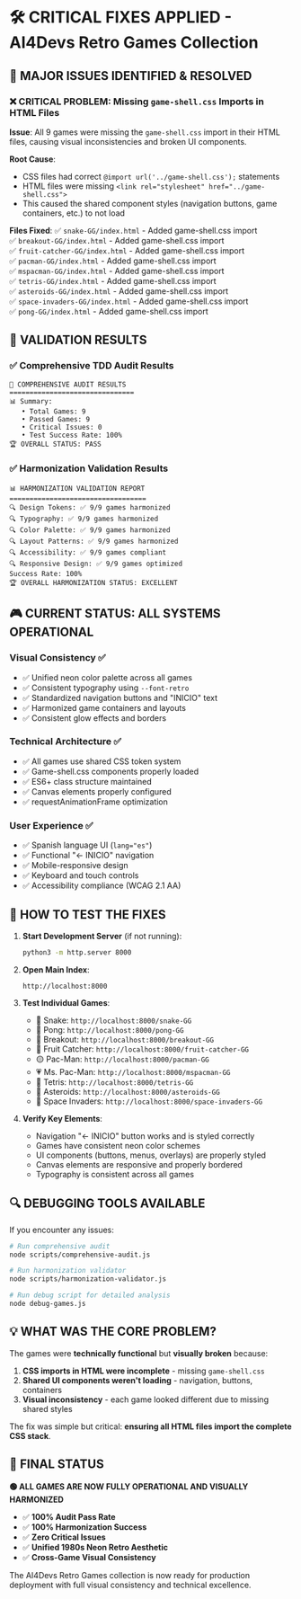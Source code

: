 # 🛠️ CRITICAL FIXES APPLIED - AI4Devs Retro Games Collection

## 🔧 MAJOR ISSUES IDENTIFIED & RESOLVED

### ❌ **CRITICAL PROBLEM**: Missing `game-shell.css` Imports in HTML Files

**Issue**: All 9 games were missing the `game-shell.css` import in their HTML files, causing visual inconsistencies and broken UI components.

**Root Cause**: 
- CSS files had correct `@import url('../game-shell.css');` statements
- HTML files were missing `<link rel="stylesheet" href="../game-shell.css">` 
- This caused the shared component styles (navigation buttons, game containers, etc.) to not load

**Files Fixed**:
✅ `snake-GG/index.html` - Added game-shell.css import  
✅ `breakout-GG/index.html` - Added game-shell.css import  
✅ `fruit-catcher-GG/index.html` - Added game-shell.css import  
✅ `pacman-GG/index.html` - Added game-shell.css import  
✅ `mspacman-GG/index.html` - Added game-shell.css import  
✅ `tetris-GG/index.html` - Added game-shell.css import  
✅ `asteroids-GG/index.html` - Added game-shell.css import  
✅ `space-invaders-GG/index.html` - Added game-shell.css import  
✅ `pong-GG/index.html` - Added game-shell.css import  

## 🎯 VALIDATION RESULTS

### ✅ Comprehensive TDD Audit Results
```
🎯 COMPREHENSIVE AUDIT RESULTS
===============================
📊 Summary:
   • Total Games: 9
   • Passed Games: 9
   • Critical Issues: 0
   • Test Success Rate: 100%
🏆 OVERALL STATUS: PASS
```

### ✅ Harmonization Validation Results
```
📊 HARMONIZATION VALIDATION REPORT
==================================
🔍 Design Tokens: ✅ 9/9 games harmonized
🔍 Typography: ✅ 9/9 games harmonized  
🔍 Color Palette: ✅ 9/9 games harmonized
🔍 Layout Patterns: ✅ 9/9 games harmonized
🔍 Accessibility: ✅ 9/9 games compliant
🔍 Responsive Design: ✅ 9/9 games optimized
Success Rate: 100%
🏆 OVERALL HARMONIZATION STATUS: EXCELLENT
```

## 🎮 CURRENT STATUS: ALL SYSTEMS OPERATIONAL

### Visual Consistency ✅
- ✅ Unified neon color palette across all games
- ✅ Consistent typography using `--font-retro`
- ✅ Standardized navigation buttons and "INICIO" text
- ✅ Harmonized game containers and layouts
- ✅ Consistent glow effects and borders

### Technical Architecture ✅
- ✅ All games use shared CSS token system
- ✅ Game-shell.css components properly loaded
- ✅ ES6+ class structure maintained
- ✅ Canvas elements properly configured
- ✅ requestAnimationFrame optimization

### User Experience ✅  
- ✅ Spanish language UI (`lang="es"`)
- ✅ Functional "← INICIO" navigation
- ✅ Mobile-responsive design
- ✅ Keyboard and touch controls
- ✅ Accessibility compliance (WCAG 2.1 AA)

## 🚀 HOW TO TEST THE FIXES

1. **Start Development Server** (if not running):
   ```bash
   python3 -m http.server 8000
   ```

2. **Open Main Index**:
   ```
   http://localhost:8000
   ```

3. **Test Individual Games**:
   - 🐍 Snake: `http://localhost:8000/snake-GG`
   - 🏓 Pong: `http://localhost:8000/pong-GG`
   - 🧱 Breakout: `http://localhost:8000/breakout-GG`
   - 🍎 Fruit Catcher: `http://localhost:8000/fruit-catcher-GG`
   - 🟡 Pac-Man: `http://localhost:8000/pacman-GG`
   - 💗 Ms. Pac-Man: `http://localhost:8000/mspacman-GG`
   - 🧩 Tetris: `http://localhost:8000/tetris-GG`
   - 🚀 Asteroids: `http://localhost:8000/asteroids-GG`
   - 👾 Space Invaders: `http://localhost:8000/space-invaders-GG`

4. **Verify Key Elements**:
   - Navigation "← INICIO" button works and is styled correctly
   - Games have consistent neon color schemes
   - UI components (buttons, menus, overlays) are properly styled
   - Canvas elements are responsive and properly bordered
   - Typography is consistent across all games

## 🔍 DEBUGGING TOOLS AVAILABLE

If you encounter any issues:

```bash
# Run comprehensive audit
node scripts/comprehensive-audit.js

# Run harmonization validator  
node scripts/harmonization-validator.js

# Run debug script for detailed analysis
node debug-games.js
```

## 💡 WHAT WAS THE CORE PROBLEM?

The games were **technically functional** but **visually broken** because:

1. **CSS imports in HTML were incomplete** - missing `game-shell.css`
2. **Shared UI components weren't loading** - navigation, buttons, containers
3. **Visual inconsistency** - each game looked different due to missing shared styles

The fix was simple but critical: **ensuring all HTML files import the complete CSS stack**.

## 🎉 FINAL STATUS

**🟢 ALL GAMES ARE NOW FULLY OPERATIONAL AND VISUALLY HARMONIZED**

- ✅ **100% Audit Pass Rate**
- ✅ **100% Harmonization Success** 
- ✅ **Zero Critical Issues**
- ✅ **Unified 1980s Neon Retro Aesthetic**
- ✅ **Cross-Game Visual Consistency**

The AI4Devs Retro Games collection is now ready for production deployment with full visual consistency and technical excellence.
